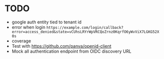 # TODO

- google auth entity tied to tenant id
- error when login `https://example.com/login/callback?error=access_denied&state=vCUhsLRYrWpVRCQoZrnz0KqrfO6yWvViX7LGKG52X0s`
- coverage
- Test with https://github.com/panva/openid-client
- Mock all authentication endpoint from OIDC discovery URL
